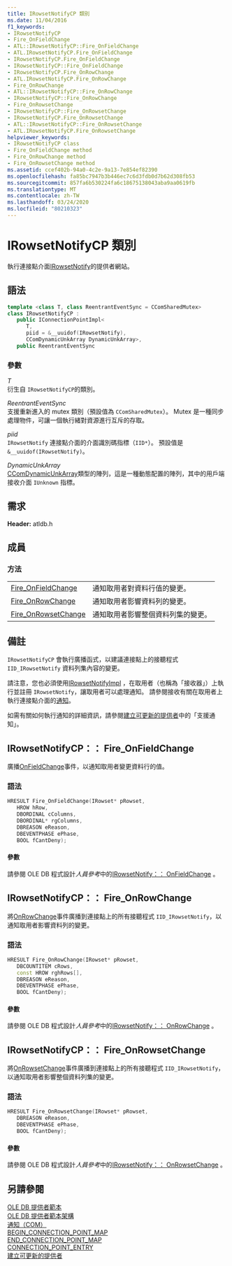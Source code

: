 ```yaml
---
title: IRowsetNotifyCP 類別
ms.date: 11/04/2016
f1_keywords:
- IRowsetNotifyCP
- Fire_OnFieldChange
- ATL::IRowsetNotifyCP::Fire_OnFieldChange
- ATL.IRowsetNotifyCP.Fire_OnFieldChange
- IRowsetNotifyCP.Fire_OnFieldChange
- IRowsetNotifyCP::Fire_OnFieldChange
- IRowsetNotifyCP.Fire_OnRowChange
- ATL.IRowsetNotifyCP.Fire_OnRowChange
- Fire_OnRowChange
- ATL::IRowsetNotifyCP::Fire_OnRowChange
- IRowsetNotifyCP::Fire_OnRowChange
- Fire_OnRowsetChange
- IRowsetNotifyCP::Fire_OnRowsetChange
- IRowsetNotifyCP.Fire_OnRowsetChange
- ATL::IRowsetNotifyCP::Fire_OnRowsetChange
- ATL.IRowsetNotifyCP.Fire_OnRowsetChange
helpviewer_keywords:
- IRowsetNotifyCP class
- Fire_OnFieldChange method
- Fire_OnRowChange method
- Fire_OnRowsetChange method
ms.assetid: ccef402b-94a0-4c2e-9a13-7e854ef82390
ms.openlocfilehash: fa85bc7947b3b446ec7c6d3fdb0d7b62d308fb53
ms.sourcegitcommit: 857fa6b530224fa6c18675138043aba9aa0619fb
ms.translationtype: MT
ms.contentlocale: zh-TW
ms.lasthandoff: 03/24/2020
ms.locfileid: "80210323"
---
```

# <a name="irowsetnotifycp-class"></a>IRowsetNotifyCP 類別

執行連接點介面[IRowsetNotify](/previous-versions/windows/desktop/ms712959(v=vs.85))的提供者網站。

## <a name="syntax"></a>語法

```cpp
template <class T, class ReentrantEventSync = CComSharedMutex>
class IRowsetNotifyCP :
   public IConnectionPointImpl<
      T,
      piid = &__uuidof(IRowsetNotify),
      CComDynamicUnkArray DynamicUnkArray>,
   public ReentrantEventSync
```

### <a name="parameters"></a>參數

*T*<br/>
衍生自 `IRowsetNotifyCP`的類別。

*ReentrantEventSync*<br/>
支援重新進入的 mutex 類別（預設值為 `CComSharedMutex`）。 Mutex 是一種同步處理物件，可讓一個執行緒對資源進行互斥的存取。

*piid*<br/>
`IRowsetNotify` 連接點介面的介面識別碼指標（`IID*`）。 預設值是 `&__uuidof(IRowsetNotify)`。

*DynamicUnkArray*<br/>
[CComDynamicUnkArray](../../atl/reference/ccomdynamicunkarray-class.md)類型的陣列，這是一種動態配置的陣列，其中的用戶端接收介面 `IUnknown` 指標。

## <a name="requirements"></a>需求

**Header:** atldb.h

## <a name="members"></a>成員

### <a name="methods"></a>方法

|||
|-|-|
|[Fire_OnFieldChange](#onfieldchange)|通知取用者對資料行值的變更。|
|[Fire_OnRowChange](#onrowchange)|通知取用者影響資料列的變更。|
|[Fire_OnRowsetChange](#onrowsetchange)|通知取用者影響整個資料列集的變更。|

## <a name="remarks"></a>備註

`IRowsetNotifyCP` 會執行廣播函式，以建議連接點上的接聽程式 `IID_IRowsetNotify` 資料列集內容的變更。

請注意，您也必須使用[IRowsetNotifyImpl](../../data/oledb/irowsetnotifyimpl-class.md) ，在取用者（也稱為「接收器」）上執行並註冊 `IRowsetNotify`，讓取用者可以處理通知。 請參閱接收有關在取用者上執行連接點介面的[通知](../../data/oledb/receiving-notifications.md)。

如需有關如何執行通知的詳細資訊，請參閱[建立可更新的提供者](../../data/oledb/creating-an-updatable-provider.md)中的「支援通知」。

## <a name="irowsetnotifycpfire_onfieldchange"></a><a name="onfieldchange"></a>IRowsetNotifyCP：： Fire_OnFieldChange

廣播[OnFieldChange](/previous-versions/windows/desktop/ms715961(v=vs.85))事件，以通知取用者變更資料行的值。

### <a name="syntax"></a>語法

```cpp
HRESULT Fire_OnFieldChange(IRowset* pRowset,
   HROW hRow,
   DBORDINAL cColumns,
   DBORDINAL* rgColumns,
   DBREASON eReason,
   DBEVENTPHASE ePhase,
   BOOL fCantDeny);
```

#### <a name="parameters"></a>參數

請參閱 OLE DB 程式設計*人員參考*中的[IRowsetNotify：： OnFieldChange](/previous-versions/windows/desktop/ms715961(v=vs.85)) 。

## <a name="irowsetnotifycpfire_onrowchange"></a><a name="onrowchange"></a>IRowsetNotifyCP：： Fire_OnRowChange

將[OnRowChange](/previous-versions/windows/desktop/ms722694(v=vs.85))事件廣播到連接點上的所有接聽程式 `IID_IRowsetNotify`，以通知取用者影響資料列的變更。

### <a name="syntax"></a>語法

```cpp
HRESULT Fire_OnRowChange(IRowset* pRowset,
   DBCOUNTITEM cRows,
   const HROW rghRows[],
   DBREASON eReason,
   DBEVENTPHASE ePhase,
   BOOL fCantDeny);
```

#### <a name="parameters"></a>參數

請參閱 OLE DB 程式設計*人員參考*中的[IRowsetNotify：： OnRowChange](/previous-versions/windows/desktop/ms722694(v=vs.85)) 。

## <a name="irowsetnotifycpfire_onrowsetchange"></a><a name="onrowsetchange"></a>IRowsetNotifyCP：： Fire_OnRowsetChange

將[OnRowsetChange](/previous-versions/windows/desktop/ms722669(v=vs.85))事件廣播到連接點上的所有接聽程式 `IID_IRowsetNotify`，以通知取用者影響整個資料列集的變更。

### <a name="syntax"></a>語法

```cpp
HRESULT Fire_OnRowsetChange(IRowset* pRowset,
   DBREASON eReason,
   DBEVENTPHASE ePhase,
   BOOL fCantDeny);
```

#### <a name="parameters"></a>參數

請參閱 OLE DB 程式設計*人員參考*中的[IRowsetNotify：： OnRowsetChange](/previous-versions/windows/desktop/ms722669(v=vs.85)) 。

## <a name="see-also"></a>另請參閱

[OLE DB 提供者範本](../../data/oledb/ole-db-provider-templates-cpp.md)<br/>
[OLE DB 提供者範本架構](../../data/oledb/ole-db-provider-template-architecture.md)<br/>
[通知（COM）](/windows/win32/com/notifications)<br/>
[BEGIN_CONNECTION_POINT_MAP](../../atl/reference/connection-point-macros.md#begin_connection_point_map)<br/>
[END_CONNECTION_POINT_MAP](../../atl/reference/connection-point-macros.md#end_connection_point_map)<br/>
[CONNECTION_POINT_ENTRY](../../atl/reference/connection-point-macros.md#connection_point_entry)<br/>
[建立可更新的提供者](../../data/oledb/creating-an-updatable-provider.md)
